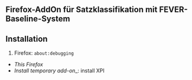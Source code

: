 Firefox-AddOn für Satzklassifikation mit FEVER-Baseline-System
-------

## Installation

1. Firefox: `about:debugging`
  * _This Firefox_ 
  * _Install temporary add-on__: install XPI
